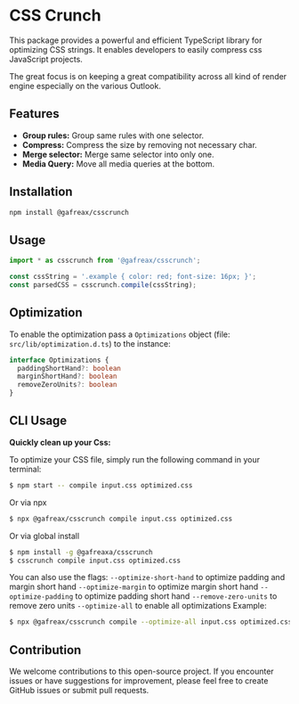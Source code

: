 # CSS Crunch

This package provides a powerful and efficient TypeScript library for optimizing CSS strings. It enables developers to easily compress css JavaScript projects.

The great focus is on keeping a great compatibility across all kind of render engine especially on the various Outlook.

## Features
* **Group rules:** Group same rules with one selector.
* **Compress:** Compress the size by removing not necessary char.
* **Merge selector:** Merge same selector into only one.
* **Media Query:** Move all media queries at the bottom.


## Installation

```bash
npm install @gafreax/csscrunch
```

## Usage

```typescript
import * as csscrunch from '@gafreax/csscrunch';

const cssString = '.example { color: red; font-size: 16px; }';
const parsedCSS = csscrunch.compile(cssString);

```

## Optimization
To enable the optimization pass a `Optimizations` object (file: `src/lib/optimization.d.ts`)  to the instance:

```typescript
interface Optimizations {
  paddingShortHand?: boolean
  marginShortHand?: boolean
  removeZeroUnits?: boolean
}
```



## CLI Usage

**Quickly clean up your Css:**

To optimize your CSS file, simply run the following command in your terminal:

```bash
$ npm start -- compile input.css optimized.css
```

Or via npx

```bash
$ npx @gafreax/csscrunch compile input.css optimized.css
```

Or via global install
```bash
$ npm install -g @gafreaxa/csscrunch
$ csscrunch compile input.css optimized.css
```

You can also use the flags:
`--optimize-short-hand` to optimize padding and margin short hand
`--optimize-margin` to optimize margin short hand
`--optimize-padding` to optimize padding short hand
`--remove-zero-units` to remove zero units
`--optimize-all` to enable all optimizations
Example:

```bash
$ npx @gafreax/csscrunch compile --optimize-all input.css optimized.css
```

## Contribution

We welcome contributions to this open-source project. If you encounter issues or have suggestions for improvement, please feel free to create GitHub issues or submit pull requests.
